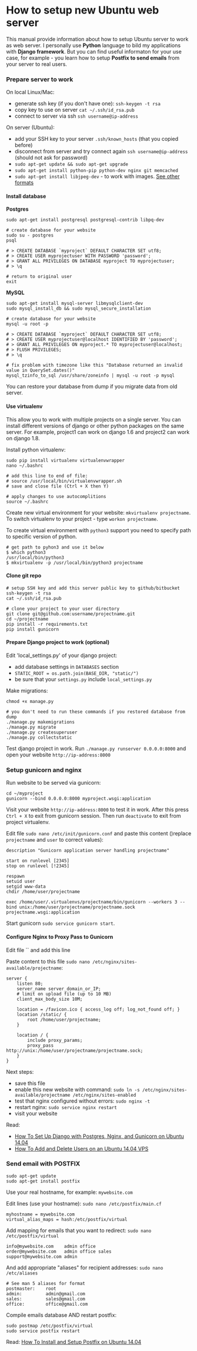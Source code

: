 # How to setup new Ubuntu web server

This manual provide information about how to setup Ubuntu server to work as web server. I personally use **Python** language to bild my applications with **Django framework**. But you can find useful informaton for your use case, for example - you learn how to setup **Postfix to send emails** from your server to real users.


### Prepare server to work

On local Linux/Mac:
 * generate ssh key (if you don't have one): `ssh-keygen -t rsa`
 * copy key to use on server `cat ~/.ssh/id_rsa.pub`
 * connect to server via ssh `ssh username@ip-address`

On server (Ubuntu):
 * add your SSH key to your server `.ssh/known_hosts` (that you copied before)
 * disconnect from server and try connect again `ssh username@ip-address` (should not ask for password)
 * `sudo apt-get update && sudo apt-get upgrade`
 * `sudo apt-get install python-pip python-dev nginx git memcached`
 * `sudo apt-get install libjpeg-dev` - to work with images. [See other formats](http://pillow.readthedocs.org/en/latest/installation.html#external-libraries)

#### Install database

**Postgres**
```shell
sudo apt-get install postgresql postgresql-contrib libpq-dev

# create database for your website
sudo su - postgres
psql

# > CREATE DATABASE `myproject` DEFAULT CHARACTER SET utf8;
# > CREATE USER myprojectuser WITH PASSWORD 'password';
# > GRANT ALL PRIVILEGES ON DATABASE myproject TO myprojectuser;
# > \q

# return to original user
exit
```

**MySQL**
```shell
sudo apt-get install mysql-server libmysqlclient-dev
sudo mysql_install_db && sudo mysql_secure_installation

# create database for your website
mysql -u root -p

# > CREATE DATABASE `myproject` DEFAULT CHARACTER SET utf8;
# > CREATE USER myprojectuser@localhost IDENTIFIED BY 'password';
# > GRANT ALL PRIVILEGES ON myproject.* TO myprojectuser@localhost;
# > FLUSH PRIVILEGES;
# > \q

# fix problem with timezone like this "Database returned an invalid value in QuerySet.dates()"
mysql_tzinfo_to_sql /usr/share/zoneinfo | mysql -u root -p mysql
```

You can restore your database from dump if you migrate data from old server.

#### Use virtualenv

This allow you to work with multiple projects on a single server. You can install different versions of django or other python packages on the same server. For example, project1 can work on django 1.6 and project2 can work on django 1.8.

Install python virtualenv:

```shell
sudo pip install virtualenv virtualenvwrapper
nano ~/.bashrc

# add this line to end of file:
# source /usr/local/bin/virtualenvwrapper.sh
# save and close file (Ctrl + X then Y)

# apply changes to use autocomplitions
source ~/.bashrc
```

Create new virtual environment for your website: `mkvirtualenv projectname`. To switch virtualenv to your project - type `workon projectname`.

To create virtual environment with `python3` support you need to specify path to specific version of python.

```shell
# get path to pyhon3 and use it below
$ which python3
/usr/local/bin/python3
$ mkvirtualenv -p /usr/local/bin/python3 projectname
```

#### Clone git repo

```shell
# setup SSH key and add this server public key to github/bitbucket
ssh-keygen -t rsa
cat ~/.ssh/id_rsa.pub
```

```shell
# clone your project to your user directory
git clone git@github.com:username/projectname.git
cd ~/projectname
pip install -r requirements.txt
pip install gunicorn
```

#### Prepare Django project to work (optional)

Edit 'local_settings.py' of your django project:
 * add database settings in `DATABASES` section
 * `STATIC_ROOT = os.path.join(BASE_DIR, "static/")`
 * be sure that your `settings.py` include `local_settings.py`

Make migrations:
```shell
chmod +x manage.py

# you don't need to run these commands if you restored database from dump
./manage.py makemigrations
./manage.py migrate
./manage.py createsuperuser
./manage.py collectstatic
```

Test django project in work. Run `./manage.py runserver 0.0.0.0:8000` and open your website `http://ip-address:8000`


### Setup gunicorn and nginx

Run website to be served via gunicorn:

```shell
cd ~/myproject
gunicorn --bind 0.0.0.0:8000 myproject.wsgi:application
```

Visit your website `http://ip-address:8000` to test it in work. After this press `Ctrl + X` to exit from gunicorn session. Then run `deactivate` to exit from project virtualenv.

Edit file `sudo nano /etc/init/gunicorn.conf` and paste this content ()replace `projectname` and `user` to correct values):
```
description "Gunicorn application server handling projectname"

start on runlevel [2345]
stop on runlevel [!2345]

respawn
setuid user
setgid www-data
chdir /home/user/projectname

exec /home/user/.virtualenvs/projectname/bin/gunicorn --workers 3 --bind unix:/home/user/projectname/projectname.sock projectname.wsgi:application
```

Start gunicorn `sudo service gunicorn start`.

#### Configure Nginx to Proxy Pass to Gunicorn


Edit file `` and add this line

Paste content to this file `sudo nano /etc/nginx/sites-available/projectname`:
```
server {
    listen 80;
    server_name server_domain_or_IP;
    # limit on upload file (up to 10 MB)
    client_max_body_size 10M;

    location = /favicon.ico { access_log off; log_not_found off; }
    location /static/ {
        root /home/user/projectname;
    }

    location / {
        include proxy_params;
        proxy_pass http://unix:/home/user/projectname/projectname.sock;
    }
}
```

Next steps:
 * save this file
 * enable this new website with command: `sudo ln -s /etc/nginx/sites-available/projectname /etc/nginx/sites-enabled`
 * test that nginx configured without errors: `sudo nginx -t`
 * restart nginx: `sudo service nginx restart`
 * visit your website


Read:
 * [How To Set Up Django with Postgres, Nginx, and Gunicorn on Ubuntu 14.04](https://www.digitalocean.com/community/tutorials/how-to-set-up-django-with-postgres-nginx-and-gunicorn-on-ubuntu-14-04)
 * [How To Add and Delete Users on an Ubuntu 14.04 VPS](https://www.digitalocean.com/community/tutorials/how-to-add-and-delete-users-on-an-ubuntu-14-04-vps)


### Send email with POSTFIX

```shell
sudo apt-get update
sudo apt-get install postfix
```

Use your real hostname, for example: `mywebsite.com`

Edit lines (use your hostname): `sudo nano /etc/postfix/main.cf`

```
myhostname = mywebsite.com
virtual_alias_maps = hash:/etc/postfix/virtual
```

Add mapping for emails that you want to redirect: `sudo nano /etc/postfix/virtual`

```
info@mywebsite.com    admin office
order@mywebsite.com   admin office sales
support@mywebsite.com admin
```

And add appropriate "aliases" for recipient addresses: `sudo nano /etc/aliases`

```
# See man 5 aliases for format
postmaster:    root
admin:         admin@gmail.com
sales:         sales@gmail.com
office:        office@gmail.com
```

Compile emails database AND restart postfix:

```shell
sudo postmap /etc/postfix/virtual
sudo service postfix restart
```

Read: [How To Install and Setup Postfix on Ubuntu 14.04](https://www.digitalocean.com/community/tutorials/how-to-install-and-setup-postfix-on-ubuntu-14-04)
